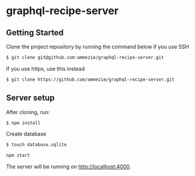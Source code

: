 # graphql-recipe-server

## Getting Started

Clone the project repository by running the command below if you use SSH

```bash
$ git clone git@github.com:ammezie/graphql-recipe-server.git
```

If you use https, use this instead

```bash
$ git clone https://github.com/ammezie/graphql-recipe-server.git
```

## Server setup

After cloning, run:

```bash
$ npm install
```

Create database

```bash
$ touch database.sqlite
```

```bash
npm start
```

The server will be running on [http://localhost:4000](http://localhost:4000).
